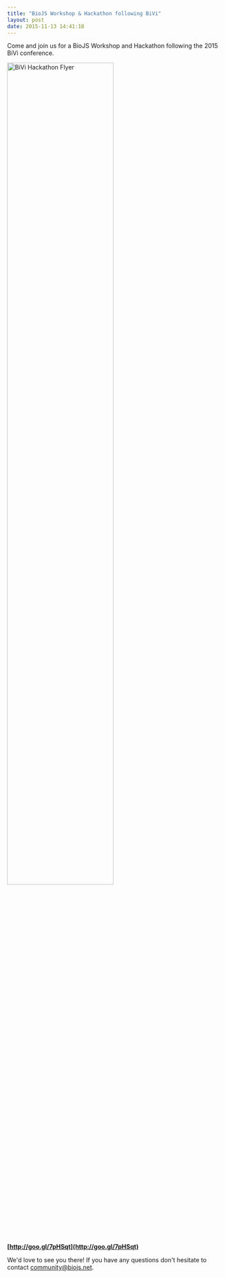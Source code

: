 ```yaml
---
title: "BioJS Workshop & Hackathon following BiVi"
layout: post
date: 2015-11-13 14:41:18
---
```


Come and join us for a BioJS Workshop and Hackathon following the 2015 BiVi conference.

<img width="70%" alt="BiVi Hackathon Flyer" src="http://i.imgur.com/tSbAdhF.png" />

**[http://goo.gl/7pHSqt](http://goo.gl/7pHSqt)** 


We'd love to see you there! 
If you have any questions don't hesitate to contact community@biojs.net.